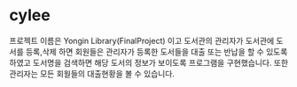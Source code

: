 # cylee
프로젝트 이름은 Yongin Library(FinalProject) 이고 도서관의 관리자가 도서관에 도서를 등록,삭제 하면 회원들은 관리자가 등록한 도서들을 대출 또는 반납을 할 수 있도록 하였고 도서명을 검색하면 해당 도서의 정보가 보이도록 프로그램을 구현했습니다. 또한 관리자는 모든 회웓들의 대출현황을 볼 수 있습니다.
